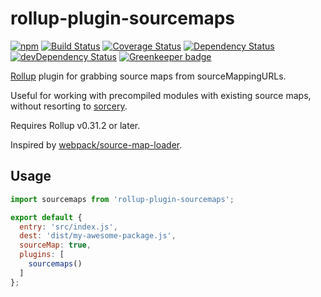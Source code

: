 # rollup-plugin-sourcemaps

[![npm](https://img.shields.io/npm/v/rollup-plugin-sourcemaps.svg)](https://www.npmjs.com/package/rollup-plugin-sourcemaps)
[![Build Status](https://img.shields.io/travis/maxdavidson/rollup-plugin-sourcemaps/master.svg)](https://travis-ci.org/maxdavidson/rollup-plugin-sourcemaps)
[![Coverage Status](https://img.shields.io/coveralls/maxdavidson/rollup-plugin-sourcemaps/master.svg)](https://coveralls.io/github/maxdavidson/rollup-plugin-sourcemaps?branch=master)
[![Dependency Status](https://img.shields.io/david/maxdavidson/rollup-plugin-sourcemaps.svg)](https://david-dm.org/maxdavidson/rollup-plugin-sourcemaps)
[![devDependency Status](https://img.shields.io/david/dev/maxdavidson/rollup-plugin-sourcemaps.svg)](https://david-dm.org/maxdavidson/rollup-plugin-sourcemaps?type=dev)
[![Greenkeeper badge](https://badges.greenkeeper.io/maxdavidson/rollup-plugin-sourcemaps.svg)](https://greenkeeper.io/)

[Rollup](https://rollupjs.org) plugin for grabbing source maps from sourceMappingURLs.

Useful for working with precompiled modules with existing source maps, without resorting to [sorcery](https://github.com/Rich-Harris/sorcery).

Requires Rollup v0.31.2 or later.

Inspired by [webpack/source-map-loader](https://github.com/webpack/source-map-loader).


## Usage

```javascript
import sourcemaps from 'rollup-plugin-sourcemaps';

export default {
  entry: 'src/index.js',
  dest: 'dist/my-awesome-package.js',
  sourceMap: true,
  plugins: [
    sourcemaps()
  ]
};
```
